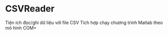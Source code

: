 # CSVReader
Tiện ích đọc/ghi dữ liệu với file CSV
Tích hợp chạy chương trình Matlab theo mô hình COM+
